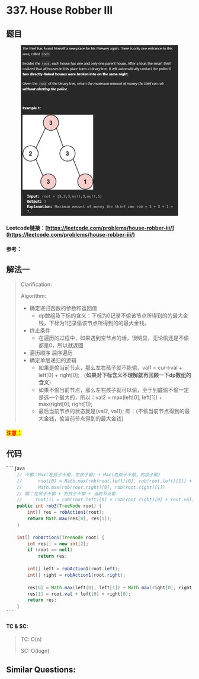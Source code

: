 # 337. House Robber III

## 题目

<figure><img src=".gitbook/assets/image (1).png" alt=""><figcaption></figcaption></figure>

#### Leetcode链接：[https://leetcode.com/problems/house-robber-iii/](https://leetcode.com/problems/house-robber-iii/)

#### 参考：

## 解法一

> Clarification:&#x20;
>
> Algorithm:&#x20;
>
>
>
> * 确定递归函数的参数和返回值
>   * dp数组及下标的含义：下标为0记录不偷该节点所得到的的最大金钱，下标为1记录偷该节点所得到的的最大金钱。
> * 终止条件
>   * 在遍历的过程中，如果遇到空节点的话，很明显，无论偷还是不偷都是0，所以就返回
> * 遍历顺序 后序遍历
> * 确定单层递归的逻辑
>   * 如果是偷当前节点，那么左右孩子就不能偷，val1 = cur->val + left\[0] + right\[0]; （**如果对下标含义不理解就再回顾一下dp数组的含义**）
>   * 如果不偷当前节点，那么左右孩子就可以偷，至于到底偷不偷一定是选一个最大的，所以：val2 = max(left\[0], left\[1]) + max(right\[0], right\[1]);
>   * 最后当前节点的状态就是{val2, val1}; 即：{不偷当前节点得到的最大金钱，偷当前节点得到的最大金钱}

#### <mark style="color:red;">注意：</mark>

## 代码

````java
```java
    // 不偷：Max(左孩子不偷，左孩子偷) + Max(右孩子不偷，右孩子偷)
    //      root[0] = Math.max(rob(root.left)[0], rob(root.left)[1]) +
    //      Math.max(rob(root.right)[0], rob(root.right)[1])
    // 偷：左孩子不偷 + 右孩子不偷 + 当前节点偷
    //     root[1] = rob(root.left)[0] + rob(root.right)[0] + root.val;
    public int rob3(TreeNode root) {
        int[] res = robAction1(root);
        return Math.max(res[0], res[1]);
    }

    int[] robAction1(TreeNode root) {
        int res[] = new int[2];
        if (root == null)
            return res;

        int[] left = robAction1(root.left);
        int[] right = robAction1(root.right);

        res[0] = Math.max(left[0], left[1]) + Math.max(right[0], right[1]);
        res[1] = root.val + left[0] + right[0];
        return res;
    }
```
````

#### TC & SC:&#x20;

> TC: O(n)
>
> SC: O(logn)

## **Similar Questions:**&#x20;
